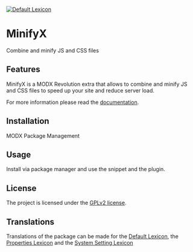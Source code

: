 [![Default Lexicon](https://hosted.weblate.org/widgets/modx-extras/-/modx-minifyx-standard/svg-badge.svg)](https://hosted.weblate.org/projects/modx-extras/modx-minifyx-standard/)

# MinifyX

Combine and minify JS and CSS files

## Features

MinifyX is a MODX Revolution extra that allows to combine and minify JS and CSS
files to speed up your site and reduce server load.

For more information please read the [documentation](https://jako.github.io/MinifyX/).

## Installation

MODX Package Management

## Usage

Install via package manager and use the snippet and the plugin.

## License

The project is licensed under the [GPLv2 license](https://github.com/Jako/MinifyX/blob/master/core/components/minifyx/docs/license.md).

## Translations

Translations of the package can be made for the [Default Lexicon](https://hosted.weblate.org/projects/modx-extras/modx-minifyx-standard/), the [Properties Lexicon](https://hosted.weblate.org/projects/modx-extras/modx-minifyx-properties/) and the [System Setting Lexicon](https://hosted.weblate.org/projects/modx-extras/modx-minifyx-system-settings/)
